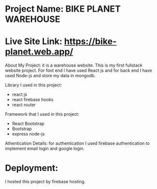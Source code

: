 # Project Name: BIKE PLANET WAREHOUSE

# Live Site Link: https://bike-planet.web.app/

About My Project:
it is a warehouse website. This is my first fullstack website project. For font end I have used React js and for back end I have used Node-js and store my data in mongodb.

Library I used in this project:
* react js
* react firebase hooks
* react router


Framework that I used in this project:
* React Bootstrap
* Bootstrap
* express node-js

Athentication Details: 
for authentication I used firebase authentication to implement email login and google login.

# Deployment:
I hosted this project by firebase hosting.



